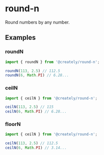# round-n

Round numbers by any number.

## Examples

### roundN

```ts
import { roundN } from '@creately/round-n';

roundN(113, 2.5) // 112.5
roundN(6, Math.PI) // 6.28...
```

### ceilN

```ts
import { ceilN } from '@creately/round-n';

ceilN(113, 2.5) // 115
ceilN(6, Math.PI) // 6.28...
```

### floorN

```ts
import { ceilN } from '@creately/round-n';

ceilN(113, 2.5) // 112.5
ceilN(6, Math.PI) // 3.14...
```
